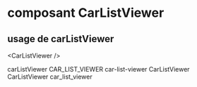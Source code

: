 # composant CarListViewer

## usage de carListViewer

&lt;CarListViewer /&gt;

carListViewer
CAR_LIST_VIEWER
car-list-viewer
CarListViewer
CarListViewer
car_list_viewer